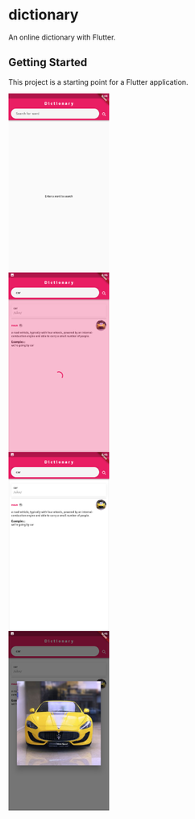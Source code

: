# dictionary

An online dictionary with Flutter.

## Getting Started

This project is a starting point for a Flutter application.

<div style="display: grid; grid-column: 2;">
    <img src="assets/readMeScreenShot/Screenshot_2022.08.20_20.44.58.121.png" width= 200>
    <img src="assets/readMeScreenShot/Screenshot_2022.08.20_20.46.06.705.png" width= 200>
    <img src="assets/readMeScreenShot/Screenshot_2022.08.20_20.46.15.405.png" width= 200>
    <img src="assets/readMeScreenShot/Screenshot_2022.08.20_20.46.23.058.png" width= 200>
</div>